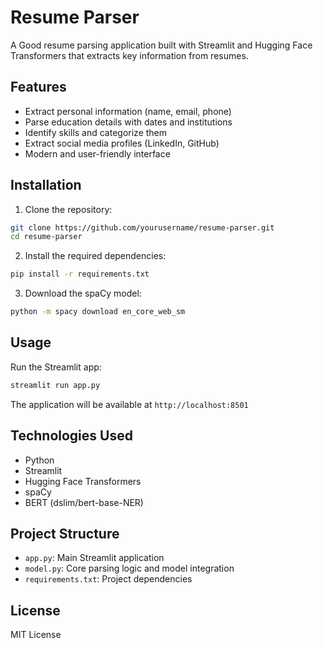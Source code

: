 # Resume Parser

A Good resume parsing application built with Streamlit and Hugging Face Transformers that extracts key information from resumes.

## Features

- Extract personal information (name, email, phone)
- Parse education details with dates and institutions
- Identify skills and categorize them
- Extract social media profiles (LinkedIn, GitHub)
- Modern and user-friendly interface

## Installation

1. Clone the repository:
```bash
git clone https://github.com/yourusername/resume-parser.git
cd resume-parser
```

2. Install the required dependencies:
```bash
pip install -r requirements.txt
```

3. Download the spaCy model:
```bash
python -m spacy download en_core_web_sm
```

## Usage

Run the Streamlit app:
```bash
streamlit run app.py
```

The application will be available at `http://localhost:8501`

## Technologies Used

- Python
- Streamlit
- Hugging Face Transformers
- spaCy
- BERT (dslim/bert-base-NER)

## Project Structure

- `app.py`: Main Streamlit application
- `model.py`: Core parsing logic and model integration
- `requirements.txt`: Project dependencies

## License

MIT License 
